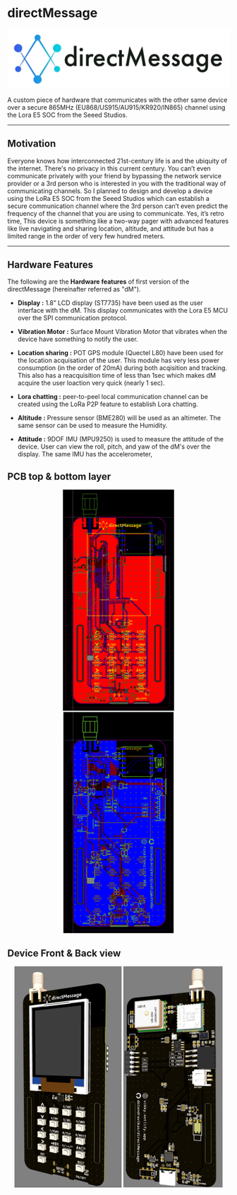 # directMessage

<img src="Images\logo.gif" alt="logo"/>


A custom piece of hardware that communicates with the other same device over a secure 865MHz (EU868/US915/AU915/KR920/IN865) channel using the Lora E5 SOC from the Seeed Studios.

---

## Motivation

Everyone knows how interconnected 21st-century life is and the ubiquity of the internet. There's no privacy in this current century. You can’t even communicate privately with your friend by bypassing the network service provider or a 3rd person who is interested in you with the traditional way of communicating channels. So I planned to design and develop a device using the LoRa E5 SOC from the Seeed Studios which can establish a secure communication channel where the 3rd person can’t even predict the frequency of the channel that you are using to communicate. Yes, it’s retro time, This device is something like a two-way pager with advanced features like live navigating and sharing location, altitude, and attitude but has a limited range in the order of very few hundred meters.

---

## Hardware Features

The following are the **Hardware features** of first version of the directMessage (hereinafter referred as "dM").

- **Display :** 1.8” LCD display (ST7735) have been used as the user interface with the dM. This display communicates with the Lora E5 MCU over the SPI communication protocol.

- **Vibration Motor :** Surface Mount Vibration Motor that vibrates when the device have something to notify the user.

- **Location sharing :** POT GPS module (Quectel L80) have been used for the location acquisation of the user. This module has very less power consumption (in the order of 20mA) during both acqisition and tracking. This also has a reacquisition time of less than 1sec which makes dM acquire the user loaction very quick (nearly 1 sec).

- **Lora chatting :** peer-to-peel local communication channel can be created using the LoRa P2P feature to establish Lora chatting.

- **Altitude :** Pressure sensor (BME280) will be used as an altimeter. The same sensor can be used to measure the Humidity.

- **Attitude :** 9DOF IMU (MPU9250) is used to measure the attitude of the device. User can view the roll, pitch, and yaw of the dM's over the display. The same IMU has the accelerometer, 

## PCB top & bottom layer

<p align = "center">
    <img src="Images\toplayer.png" alt="toplayer" height="500"/>
    <img src="Images\bottomlayer.png" alt="bottomlayer" height="500"/>
</p>

## Device Front & Back view

<p align = "center">
    <img src="Images\front.png" alt="front" height="500"/>
    <img src="Images\back.png" alt="back" height="500"/>
</p>

